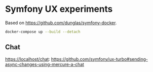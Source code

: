 # Symfony UX experiments

Based on <https://github.com/dunglas/symfony-docker>.

```sh
docker-compose up --build --detach
```

## Chat

<https://localhost/chat>:
<https://github.com/symfony/ux-turbo#sending-async-changes-using-mercure-a-chat>
